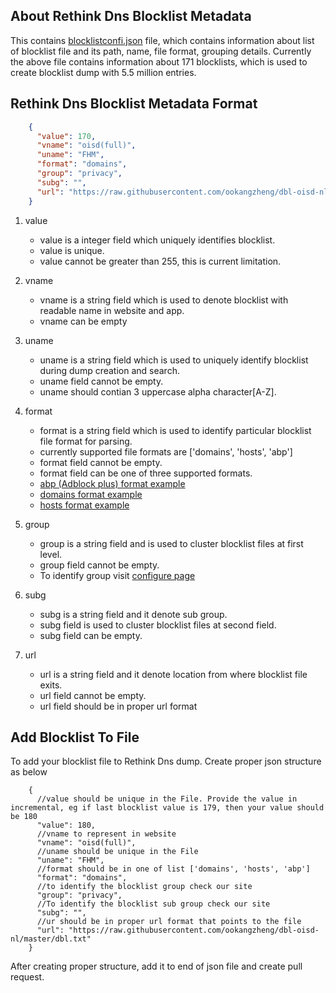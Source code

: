 ## About Rethink Dns Blocklist Metadata

This contains [blocklistconfi.json](https://github.com/serverless-dns/rethink-blocklist-metadata/blob/main/blocklistconfig.json) file, which contains information about list of blocklist file and its path, name, file format, grouping details.
Currently the above file contains information about 171 blocklists, which is used to create blocklist dump with 5.5 million entries.

## Rethink Dns Blocklist Metadata Format

```json
    {    
      "value": 170,
      "vname": "oisd(full)",
      "uname": "FHM",
      "format": "domains",
      "group": "privacy",
      "subg": "",
      "url": "https://raw.githubusercontent.com/ookangzheng/dbl-oisd-nl/master/dbl.txt"
    }
```
1. value
    * value is a integer field which uniquely identifies blocklist.
    * value is unique.
    * value cannot be greater than 255, this is current limitation.
2. vname
    * vname is a string field which is used to denote blocklist with readable name in website and app.
    * vname can be empty
3. uname
    * uname is a string field which is used to uniquely identify blocklist during dump creation and search.
    * uname field cannot be empty.
    * uname should contian 3 uppercase alpha character[A-Z].

4. format
    * format is a string field which is used to identify particular blocklist file format for parsing.
    * currently supported file formats are ['domains', 'hosts', 'abp']
    * format field cannot be empty.
    * format field can be one of three supported formats.
    * [abp (Adblock plus) format example](https://stanev.org/abp/adblock_bg.txt)
    * [domains format example](https://raw.githubusercontent.com/Spam404/lists/master/main-blacklist.txt)
    * [hosts format example](https://raw.githubusercontent.com/Sinfonietta/hostfiles/master/gambling-hosts)
  
5. group
    * group is a string field and is used to cluster blocklist files at first level.
    * group field cannot be empty.
    * To identify group visit [configure page](https://rethinkdns.com/configure)

6. subg
    * subg is a string field and it denote sub group.
    * subg field is used to cluster blocklist files at second field.
    * subg field can be empty.

7. url
    * url is a string field and it denote location from where blocklist file exits.
    * url field cannot be empty.
    * url field should be in proper url format

## Add Blocklist To File
To add your blocklist file to Rethink Dns dump.
Create proper json structure as below
```
    {
      //value should be unique in the File. Provide the value in incremental, eg if last blocklist value is 179, then your value should be 180
      "value": 180,
      //vname to represent in website
      "vname": "oisd(full)",
      //uname should be unique in the File
      "uname": "FHM", 
      //format should be in one of list ['domains', 'hosts', 'abp']
      "format": "domains",
      //to identify the blocklist group check our site
      "group": "privacy",
      //To identify the blocklist sub group check our site
      "subg": "",
      //ur should be in proper url format that points to the file
      "url": "https://raw.githubusercontent.com/ookangzheng/dbl-oisd-nl/master/dbl.txt"
    }
```
After creating proper structure, add it to end of json file and create pull request.

